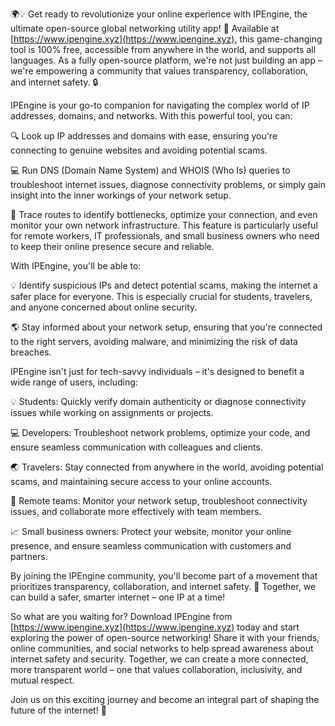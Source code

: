 🌍💡 Get ready to revolutionize your online experience with IPEngine, the ultimate open-source global networking utility app! 🎉 Available at [https://www.ipengine.xyz](https://www.ipengine.xyz), this game-changing tool is 100% free, accessible from anywhere in the world, and supports all languages. As a fully open-source platform, we're not just building an app – we're empowering a community that values transparency, collaboration, and internet safety. 🔒

IPEngine is your go-to companion for navigating the complex world of IP addresses, domains, and networks. With this powerful tool, you can:

🔍 Look up IP addresses and domains with ease, ensuring you're connecting to genuine websites and avoiding potential scams.

💻 Run DNS (Domain Name System) and WHOIS (Who Is) queries to troubleshoot internet issues, diagnose connectivity problems, or simply gain insight into the inner workings of your network setup.

📍 Trace routes to identify bottlenecks, optimize your connection, and even monitor your own network infrastructure. This feature is particularly useful for remote workers, IT professionals, and small business owners who need to keep their online presence secure and reliable.

With IPEngine, you'll be able to:

💡 Identify suspicious IPs and detect potential scams, making the internet a safer place for everyone. This is especially crucial for students, travelers, and anyone concerned about online security.

🌎 Stay informed about your network setup, ensuring that you're connected to the right servers, avoiding malware, and minimizing the risk of data breaches.

IPEngine isn't just for tech-savvy individuals – it's designed to benefit a wide range of users, including:

💡 Students: Quickly verify domain authenticity or diagnose connectivity issues while working on assignments or projects.

💻 Developers: Troubleshoot network problems, optimize your code, and ensure seamless communication with colleagues and clients.

🌏 Travelers: Stay connected from anywhere in the world, avoiding potential scams, and maintaining secure access to your online accounts.

💼 Remote teams: Monitor your network setup, troubleshoot connectivity issues, and collaborate more effectively with team members.

📈 Small business owners: Protect your website, monitor your online presence, and ensure seamless communication with customers and partners.

By joining the IPEngine community, you'll become part of a movement that prioritizes transparency, collaboration, and internet safety. 🌟 Together, we can build a safer, smarter internet – one IP at a time!

So what are you waiting for? Download IPEngine from [https://www.ipengine.xyz](https://www.ipengine.xyz) today and start exploring the power of open-source networking! Share it with your friends, online communities, and social networks to help spread awareness about internet safety and security. Together, we can create a more connected, more transparent world – one that values collaboration, inclusivity, and mutual respect.

Join us on this exciting journey and become an integral part of shaping the future of the internet! 🚀